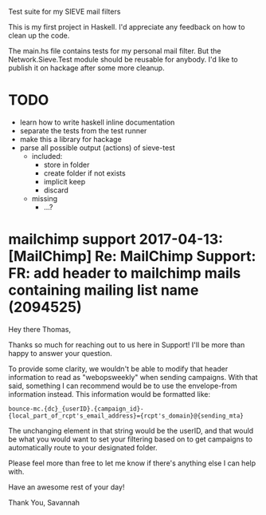 Test suite for my SIEVE mail filters

This is my first project in Haskell. I'd appreciate any feedback on how to
clean up the code.

The main.hs file contains tests for my personal mail filter. But the
Network.Sieve.Test module should be reusable for anybody. I'd like to publish
it on hackage after some more cleanup.

# TODO

* learn how to write haskell inline documentation
* separate the tests from the test runner
* make this a library for hackage
* parse all possible output (actions) of sieve-test
  * included:
    * store in folder
    * create folder if not exists
    * implicit keep
    * discard
  * missing
    * ...?

# mailchimp support 2017-04-13: [MailChimp] Re: MailChimp Support: FR: add header to mailchimp mails containing mailing list name (2094525)

Hey there Thomas,

Thanks so much for reaching out to us here in Support! I'll be more than happy to answer your question.

To provide some clarity, we wouldn't be able to modify that header information to read as "webopsweekly" when sending campaigns. With that said, something I can recommend would be to use the envelope-from information instead. This information would be formatted like:

    bounce-mc.{dc}_{userID}.{campaign_id}-{local_part_of_rcpt's_email_address}={rcpt's_domain}@{sending_mta}

The unchanging element in that string would be the userID, and that would be what you would want to set your filtering based on to get campaigns to automatically route to your designated folder.

Please feel more than free to let me know if there's anything else I can help with.

Have an awesome rest of your day!

Thank You,
Savannah